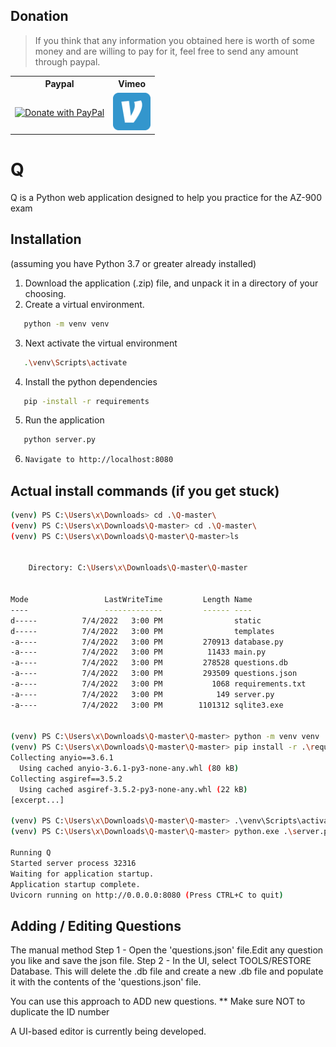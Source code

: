 
## Donation
> If you think that any information you obtained here is worth of some money and are willing to pay for it, feel free to send any amount through paypal.

<table>
<th>Paypal</th>
<th>Vimeo</th>
<tr>
    <td>
        <a href="https://paypal.me/jameskeating1509">
        <img src="https://raw.githubusercontent.com/stefan-niedermann/paypal-donate-button/master/paypal-donate-button.png" height="80" width="160" alt="Donate with PayPal" />
        </a>
    </td>
    <td> <a href="https://www.venmo.com/tonya-keating">
        <img src="https://raw.githubusercontent.com/rob3rt-keating/Q/master/static/images/venmo.png" height="60" width="60" alt="Donate with Venmo" />
        </a> </td>

</table>

# Q

Q is a Python web application designed to help you practice for the AZ-900 exam

## Installation

(assuming you have Python 3.7 or greater already installed)

1) Download the application (.zip) file, and unpack it in a directory of your choosing.
2) Create a virtual environment.
```bash 
   python -m venv venv
   ```
3) Next activate the virtual environment
```bash 
   .\venv\Scripts\activate
   ```

4) Install the python dependencies
```bash 
   pip -install -r requirements
   ```
5) Run the application
```bash 
   python server.py
   ```
6) ```bash 
   Navigate to http://localhost:8080
   ```

## Actual  install commands (if you get stuck)

```bash
(venv) PS C:\Users\x\Downloads> cd .\Q-master\
(venv) PS C:\Users\x\Downloads\Q-master> cd .\Q-master\
(venv) PS C:\Users\x\Downloads\Q-master\Q-master>ls


    Directory: C:\Users\x\Downloads\Q-master\Q-master


Mode                 LastWriteTime         Length Name
----                 -------------         ------ ----
d-----          7/4/2022   3:00 PM                static
d-----          7/4/2022   3:00 PM                templates
-a----          7/4/2022   3:00 PM         270913 database.py
-a----          7/4/2022   3:00 PM          11433 main.py
-a----          7/4/2022   3:00 PM         278528 questions.db
-a----          7/4/2022   3:00 PM         293509 questions.json
-a----          7/4/2022   3:00 PM           1068 requirements.txt
-a----          7/4/2022   3:00 PM            149 server.py
-a----          7/4/2022   3:00 PM        1101312 sqlite3.exe


(venv) PS C:\Users\x\Downloads\Q-master\Q-master> python -m venv venv
(venv) PS C:\Users\x\Downloads\Q-master\Q-master> pip install -r .\requirements.txt
Collecting anyio==3.6.1
  Using cached anyio-3.6.1-py3-none-any.whl (80 kB)
Collecting asgiref==3.5.2
  Using cached asgiref-3.5.2-py3-none-any.whl (22 kB)
[excerpt...]

(venv) PS C:\Users\x\Downloads\Q-master\Q-master> .\venv\Scripts\activate
(venv) PS C:\Users\x\Downloads\Q-master\Q-master> python.exe .\server.py

Running Q
Started server process 32316
Waiting for application startup.
Application startup complete.
Uvicorn running on http://0.0.0.0:8080 (Press CTRL+C to quit)
```

## Adding / Editing Questions

The manual method 
Step 1 - Open the 'questions.json' file.Edit any question you like and save the json file.
Step 2 - In the UI, select TOOLS/RESTORE Database.  This will delete the .db file and create a new .db file and populate it with the contents of the 'questions.json' file.

You can use this approach to ADD new questions. ** Make sure NOT to duplicate the ID number

A UI-based editor is currently being developed.